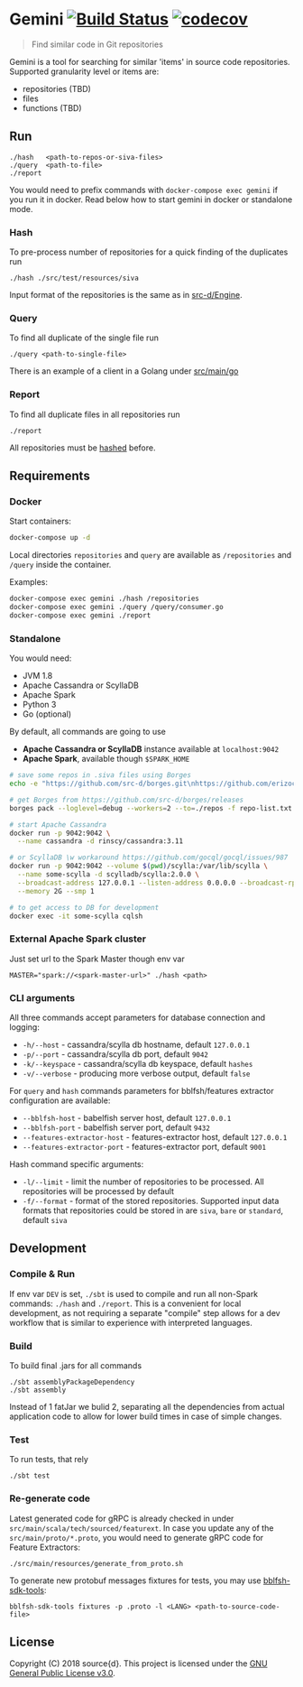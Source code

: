 # Gemini [![Build Status](https://travis-ci.org/src-d/gemini.svg?branch=master)](https://travis-ci.org/src-d/gemini) [![codecov](https://codecov.io/gh/src-d/gemini/branch/master/graph/badge.svg)](https://codecov.io/gh/src-d/gemini)
> Find similar code in Git repositories

Gemini is a tool for searching for similar 'items' in source code repositories.
Supported granularity level or items are:
 - repositories (TBD)
 - files
 - functions (TBD)

## Run

```
./hash   <path-to-repos-or-siva-files>
./query  <path-to-file>
./report
```

You would need to prefix commands with `docker-compose exec gemini` if you run it in docker. Read below how to start gemini in docker or standalone mode.

### Hash
To pre-process number of repositories for a quick finding of the duplicates run

```
./hash ./src/test/resources/siva
```

Input format of the repositories is the same as in [src-d/Engine](https://github.com/src-d/engine).

### Query
To find all duplicate of the single file run

```
./query <path-to-single-file>
```

There is an example of a client in a Golang under [src/main/go](src/main/go)

### Report
To find all duplicate files in all repositories run

```
./report
```

All repositories must be [hashed](#hash) before.

## Requirements

### Docker

Start containers:

```bash
docker-compose up -d
```

Local directories `repositories` and `query` are available as `/repositories` and `/query` inside the container.

Examples:

```bash
docker-compose exec gemini ./hash /repositories
docker-compose exec gemini ./query /query/consumer.go
docker-compose exec gemini ./report
```


### Standalone

You would need:

 - JVM 1.8
 - Apache Cassandra or ScyllaDB
 - Apache Spark
 - Python 3
 - Go (optional)

By default, all commands are going to use
 - **Apache Cassandra or ScyllaDB** instance available at `localhost:9042`
 - **Apache Spark**, available though `$SPARK_HOME`

```bash
# save some repos in .siva files using Borges
echo -e "https://github.com/src-d/borges.git\nhttps://github.com/erizocosmico/borges.git" > repo-list.txt

# get Borges from https://github.com/src-d/borges/releases
borges pack --loglevel=debug --workers=2 --to=./repos -f repo-list.txt

# start Apache Cassandra
docker run -p 9042:9042 \
  --name cassandra -d rinscy/cassandra:3.11

# or ScyllaDB \w workaround https://github.com/gocql/gocql/issues/987
docker run -p 9042:9042 --volume $(pwd)/scylla:/var/lib/scylla \
  --name some-scylla -d scylladb/scylla:2.0.0 \
  --broadcast-address 127.0.0.1 --listen-address 0.0.0.0 --broadcast-rpc-address 127.0.0.1 \
  --memory 2G --smp 1

# to get access to DB for development
docker exec -it some-scylla cqlsh
```


### External Apache Spark cluster
Just set url to the Spark Master though env var
```
MASTER="spark://<spark-master-url>" ./hash <path>
```

### CLI arguments

All three commands accept parameters for database connection and logging:

 * `-h/--host` - cassandra/scylla db hostname, default `127.0.0.1`
 * `-p/--port` - cassandra/scylla db port, default `9042`
 * `-k/--keyspace` - cassandra/scylla db keyspace, default `hashes`
 * `-v/--verbose` - producing more verbose output, default `false`

For `query` and `hash` commands parameters for bblfsh/features extractor  configuration are available:

 * `--bblfsh-host` - babelfish server host, default `127.0.0.1`
 * `--bblfsh-port` - babelfish server port, default `9432`
 * `--features-extractor-host` - features-extractor host, default `127.0.0.1`
 * `--features-extractor-port` - features-extractor port, default `9001`

Hash command specific arguments:

 * `-l/--limit` - limit the number of repositories to be processed. All repositories will be processed by default
 * `-f/--format` - format of the stored repositories. Supported input data formats that repositories could be stored in are `siva`, `bare` or `standard`, default `siva`

## Development

### Compile & Run
If env var `DEV` is set, `./sbt` is used to compile and run all non-Spark commands: `./hash` and `./report`.
This is a convenient for local development, as not requiring a separate "compile" step allows for a dev workflow
that is similar to experience with interpreted languages.

### Build
To build final .jars for all commands
```
./sbt assemblyPackageDependency
./sbt assembly
```
Instead of 1 fatJar we bulid 2, separating all the dependencies from actual application code to allow for
lower build times in case of simple changes.

### Test

To run tests, that rely
```
./sbt test
```

### Re-generate code
Latest generated code for gRPC is already checked in under `src/main/scala/tech/sourced/featurext`.
In case you update any of the `src/main/proto/*.proto`, you would need to generate gRPC code for Feature Extractors:
```
./src/main/resources/generate_from_proto.sh
```

To generate new protobuf messages fixtures for tests, you may use [bblfsh-sdk-tools](https://github.com/bblfsh/sdk):
```
bblfsh-sdk-tools fixtures -p .proto -l <LANG> <path-to-source-code-file>
```

## License

Copyright (C) 2018 source{d}.
This project is licensed under the [GNU General Public License v3.0](LICENSE).
